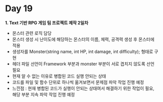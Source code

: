 # Day 19
**1. Text 기반 RPG 게임 팀 프로젝트 제작 2일차**

- 몬스터 관련 로직 담당
- 몬스터 생성 시 난이도에 해당하는 몬스터의 이름, 체력, 공격력 생성 후 몬스터에 적용
- 생성자를 Monster(string name, int HP, int damage, int difficulty); 형태로 구현
- 헤더 파일 선언이 Framework 부분과 monster 부분이 서로 겹치지 않도록 선언 필요
- 현재 알 수 없는 이유로 병합된 코드 실행 안되는 상태
- 코드를 파일 및 함수 단위로 하나씩 옮겨보면서 문제점 파악 작업 진행 예정
- 느낀점 : 현재 병합된 코드가 실행이 안되는 상태여서 해결하기 위한 작업이 필요, 해당 부분 지속 파악 작업 진행 예정
